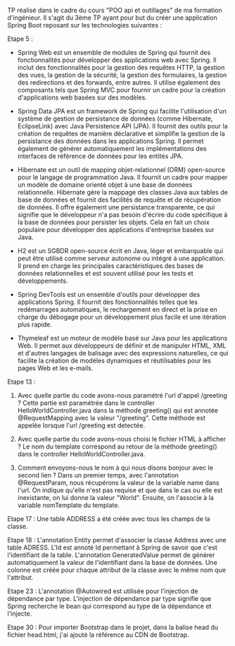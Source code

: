 TP réalisé dans le cadre du cours "POO api et outillages" de ma formation d'ingénieur. Il s'agit du 3ème TP ayant pour but du créer une application Spring Boot reposant sur les technologies suivantes :

Etape 5 :
- Spring Web est un ensemble de modules de Spring qui fournit des fonctionnalités pour développer des applications web avec Spring. Il inclut des fonctionnalités pour la gestion des requêtes HTTP, la gestion des vues, la gestion de la sécurité, la gestion des formulaires, la gestion des redirections et des forwards, entre autres. Il utilise également des composants tels que Spring MVC pour fournir un cadre pour la création d'applications web basées sur des modèles.

- Spring Data JPA est un framework de Spring qui facilite l'utilisation d'un système de gestion de persistance de données (comme Hibernate, EclipseLink) avec Java Persistence API (JPA). Il fournit des outils pour la création de requêtes de manière déclarative et simplifie la gestion de la persistance des données dans les applications Spring. Il permet également de générer automatiquement les implémentations des interfaces de référence de données pour les entités JPA.

- Hibernate est un outil de mapping objet-relationnel (ORM) open-source pour le langage de programmation Java. Il fournit un cadre pour mapper un modèle de domaine orienté objet à une base de données relationnelle. Hibernate gère la mappage des classes Java aux tables de base de données et fournit des facilités de requête et de récupération de données. Il offre également une persistance transparente, ce qui signifie que le développeur n'a pas besoin d'écrire du code spécifique à la base de données pour persister les objets. Cela en fait un choix populaire pour développer des applications d'entreprise basées sur Java.

- H2 est un SGBDR open-source écrit en Java, léger et embarquable qui peut être utilisé comme serveur autonome ou intégré à une application. Il prend en charge les principales caractéristiques des bases de données relationnelles et est souvent utilisé pour les tests et développements.

- Spring DevTools est un ensemble d'outils pour développer des applications Spring. Il fournit des fonctionnalités telles que les redémarrages automatiques, le rechargement en direct et la prise en charge du débogage pour un développement plus facile et une itération plus rapide.

- Thymeleaf est un moteur de modèle basé sur Java pour les applications Web. Il permet aux développeurs de définir et de manipuler HTML, XML et d'autres langages de balisage avec des expressions naturelles, ce qui facilite la création de modèles dynamiques et réutilisables pour les pages Web et les e-mails.

Etape 13 :
1.  Avec quelle partie du code avons-nous paramétré l'url d'appel /greeting ?
Cette partie est paramétrée dans le controller HelloWorldController.java dans la méthode greeting() qui est annotée @RequestMapping avec la valeur "/greeting". Cette méthode est appelée lorsque l'url /greeting est detectée.

2. Avec quelle partie du code avons-nous choisi le fichier HTML à afficher ?
Le nom du template correspond au retour de la méthode greeting() dans le controller HelloWorldController.java.

3. Comment envoyons-nous le nom à qui nous disons bonjour avec le second lien ? 
Dans un premier temps, avec l'annotation @RequestParam, nous récupérons la valeur de la variable name dans l'url. On indique qu'elle n'est pas requise et que dans le cas ou elle est inexistante, on lui donne la valeur "World". Ensuite, on l'associe à la variable nomTemplate du template.

Etape 17 :
Une table ADDRESS a été créée avec tous les champs de la classe.

Etape 18 :
L'annotation Entity permet d'associer la classe Address avec une table ADRESS. L'Id est annoté Id permettant à Spring de savoir que c'est l'identifiant de la table. L'annotation GeneratedValue permet de générer automatiquement la valeur de l'identifiant dans la base de données. 
Une colonne est créée pour chaque attribut de la classe avec le même nom que l'attribut.

Etape 23 :
L'annotation @Autowired est utilisée pour l'injection de dépendance par type. L'injection de dépendance par type signifie que Spring recherche le bean qui correspond au type de la dépendance et l'injecte.

Etape 30 :
Pour importer Bootstrap dans le projet, dans la balise head du fichier head.html, j'ai ajouté la référence au CDN de Bootstrap.